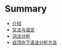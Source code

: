# Summary


- [介绍](./1.introduction.md) 
- [文法与语言](./2.wenFaHeYuYaj.md) 
- [词法分析](./3.cifa.md) 
- [自顶向下语法分析方法](./4.top-down_parsing_method.md) 
